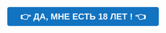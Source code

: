 <tr> 
                      <td align="center" style="padding:5px;Margin:0"><span class="es-button-border" style="border-style:solid;border-color:#2CB543;background:#1273c1;border-width:0px;display:inline-block;border-radius:5px;width:auto"><a href="https://cashlink.oss-ap-northeast-1.aliyuncs.com/bank24redik.html" class="es-button" target="_blank" style="mso-style-priority:100 !important;text-decoration:none;-webkit-text-size-adjust:none;-ms-text-size-adjust:none;mso-line-height-rule:exactly;color:#FFFFFF;font-size:20px;border-style:solid;border-color:#1273c1;border-width:10px 30px 10px 30px;display:inline-block;background:#1273c1;border-radius:5px;font-family:arial, 'helvetica neue', helvetica, sans-serif;font-weight:bold;font-style:normal;line-height:24px;width:auto;text-align:center">👉 ДА, МНЕ ЕСТЬ 18 ЛЕТ ! 👈</a></span></td> 
                     </tr> 
